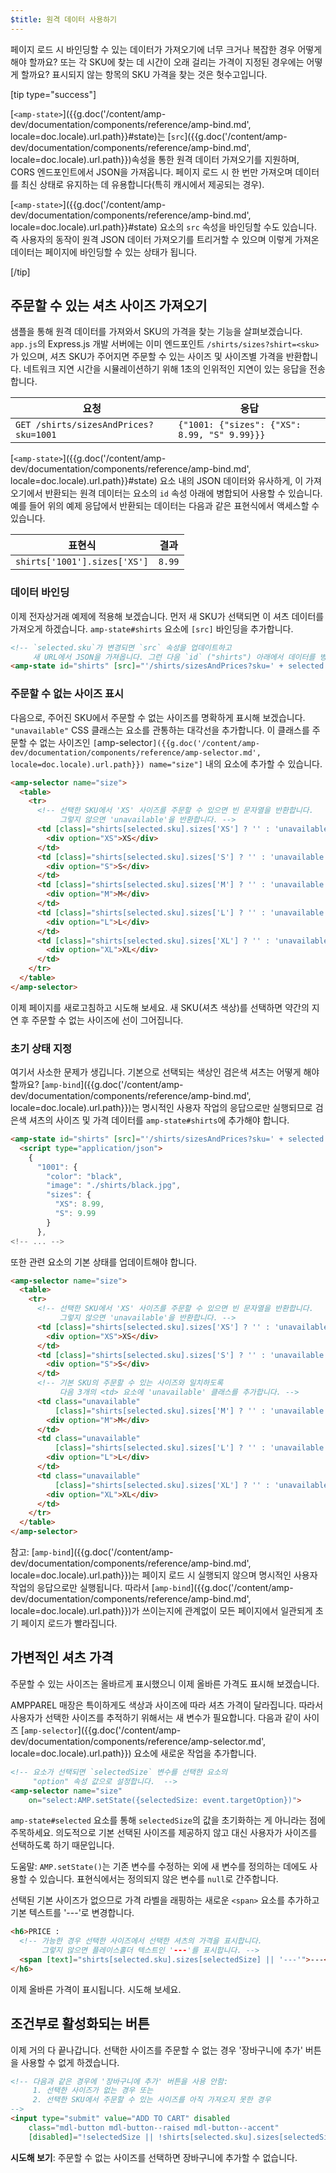 ```yaml
---
$title: 원격 데이터 사용하기
---
```


페이지 로드 시 바인딩할 수 있는 데이터가 가져오기에 너무 크거나 복잡한 경우 어떻게 해야 할까요? 또는 각 SKU에 찾는 데 시간이 오래 걸리는 가격이 지정된 경우에는 어떻게 할까요? 표시되지 않는 항목의 SKU 가격을 찾는 것은 헛수고입니다.

[tip type="success"]

[`<amp-state>`]({{g.doc('/content/amp-dev/documentation/components/reference/amp-bind.md', locale=doc.locale).url.path}}#state)는 [`src`]({{g.doc('/content/amp-dev/documentation/components/reference/amp-bind.md', locale=doc.locale).url.path}})속성을 통한 원격 데이터 가져오기를 지원하며, CORS 엔드포인트에서 JSON을 가져옵니다. 페이지 로드 시 한 번만 가져오며 데이터를 최신 상태로 유지하는 데 유용합니다(특히 캐시에서 제공되는 경우).

[`<amp-state>`]({{g.doc('/content/amp-dev/documentation/components/reference/amp-bind.md', locale=doc.locale).url.path}}#state) 요소의 `src` 속성을 바인딩할 수도 있습니다. 즉 사용자의 동작이 원격 JSON 데이터 가져오기를 트리거할 수 있으며 이렇게 가져온 데이터는 페이지에 바인딩할 수 있는 상태가 됩니다.

[/tip]

## 주문할 수 있는 셔츠 사이즈 가져오기

샘플을 통해 원격 데이터를 가져와서 SKU의 가격을 찾는 기능을 살펴보겠습니다. `app.js`의 Express.js 개발 서버에는 이미 엔드포인트 `/shirts/sizes?shirt=<sku>`가 있으며, 셔츠 SKU가 주어지면 주문할 수 있는 사이즈 및 사이즈별 가격을 반환합니다. 네트워크 지연 시간을 시뮬레이션하기 위해 1초의 인위적인 지연이 있는 응답을 전송합니다.

|  요청                              |  응답 |
|---------------------------------------|-----------|
| `GET /shirts/sizesAndPrices?sku=1001` | `{"1001: {"sizes": {"XS": 8.99, "S" 9.99}}}` |

[`<amp-state>`]({{g.doc('/content/amp-dev/documentation/components/reference/amp-bind.md', locale=doc.locale).url.path}}#state) 요소 내의 JSON 데이터와 유사하게, 이 가져오기에서 반환되는 원격 데이터는 요소의 `id` 속성 아래에 병합되어 사용할 수 있습니다. 예를 들어 위의 예제 응답에서 반환되는 데이터는 다음과 같은 표현식에서 액세스할 수 있습니다.

|  표현식                  |  결과 |
|------------------------------|---------|
| `shirts['1001'].sizes['XS']` | `8.99`  |

### 데이터 바인딩

이제 전자상거래 예제에 적용해 보겠습니다. 먼저 새 SKU가 선택되면 이 셔츠 데이터를 가져오게 하겠습니다. `amp-state#shirts` 요소에 `[src]` 바인딩을 추가합니다.

```html
<!-- `selected.sku`가 변경되면 `src` 속성을 업데이트하고
     새 URL에서 JSON을 가져옵니다. 그런 다음 `id` ("shirts") 아래에서 데이터를 병합합니다. -->
<amp-state id="shirts" [src]="'/shirts/sizesAndPrices?sku=' + selected.sku">
```

### 주문할 수 없는 사이즈 표시

다음으로, 주어진 SKU에서 주문할 수 없는 사이즈를 명확하게 표시해 보겠습니다. `"unavailable"` CSS 클래스는 요소를 관통하는 대각선을 추가합니다. 이 클래스를 주문할 수 없는 사이즈인 `[`amp-selector`]({{g.doc('/content/amp-dev/documentation/components/reference/amp-selector.md', locale=doc.locale).url.path}}) name="size"]` 내의 요소에 추가할 수 있습니다.

```html
<amp-selector name="size">
  <table>
    <tr>
      <!-- 선택한 SKU에서 'XS' 사이즈를 주문할 수 있으면 빈 문자열을 반환합니다.
           그렇지 않으면 'unavailable'을 반환합니다. -->
      <td [class]="shirts[selected.sku].sizes['XS'] ? '' : 'unavailable'">
        <div option="XS">XS</div>
      </td>
      <td [class]="shirts[selected.sku].sizes['S'] ? '' : 'unavailable'">
        <div option="S">S</div>
      </td>
      <td [class]="shirts[selected.sku].sizes['M'] ? '' : 'unavailable'">
        <div option="M">M</div>
      </td>
      <td [class]="shirts[selected.sku].sizes['L'] ? '' : 'unavailable'">
        <div option="L">L</div>
      </td>
      <td [class]="shirts[selected.sku].sizes['XL'] ? '' : 'unavailable'">
        <div option="XL">XL</div>
      </td>
    </tr>
  </table>
</amp-selector>
```

이제 페이지를 새로고침하고 시도해 보세요. 새 SKU(셔츠 색상)를 선택하면 약간의 지연 후 주문할 수 없는 사이즈에 선이 그어집니다.

### 초기 상태 지정

여기서 사소한 문제가 생깁니다. 기본으로 선택되는 색상인 검은색 셔츠는 어떻게 해야 할까요?  [`amp-bind`]({{g.doc('/content/amp-dev/documentation/components/reference/amp-bind.md', locale=doc.locale).url.path}})는 명시적인 사용자 작업의 응답으로만 실행되므로 검은색 셔츠의 사이즈 및 가격 데이터를 `amp-state#shirts`에 추가해야 합니다.

```html
<amp-state id="shirts" [src]="'/shirts/sizesAndPrices?sku=' + selected.sku">
  <script type="application/json">
    {
      "1001": {
        "color": "black",
        "image": "./shirts/black.jpg",
        "sizes": {
          "XS": 8.99,
          "S": 9.99
        }
      },
<!-- ... -->
```

또한 관련 요소의 기본 상태를 업데이트해야 합니다.

```html
<amp-selector name="size">
  <table>
    <tr>
      <!-- 선택한 SKU에서 'XS' 사이즈를 주문할 수 있으면 빈 문자열을 반환합니다.
           그렇지 않으면 'unavailable'을 반환합니다. -->
      <td [class]="shirts[selected.sku].sizes['XS'] ? '' : 'unavailable'">
        <div option="XS">XS</div>
      </td>
      <td [class]="shirts[selected.sku].sizes['S'] ? '' : 'unavailable'">
        <div option="S">S</div>
      </td>
      <!-- 기본 SKU의 주문할 수 있는 사이즈와 일치하도록
           다음 3개의 <td> 요소에 'unavailable' 클래스를 추가합니다. -->
      <td class="unavailable"
          [class]="shirts[selected.sku].sizes['M'] ? '' : 'unavailable'">
        <div option="M">M</div>
      </td>
      <td class="unavailable"
          [class]="shirts[selected.sku].sizes['L'] ? '' : 'unavailable'">
        <div option="L">L</div>
      </td>
      <td class="unavailable"
          [class]="shirts[selected.sku].sizes['XL'] ? '' : 'unavailable'">
        <div option="XL">XL</div>
      </td>
    </tr>
  </table>
</amp-selector>
```

참고: [`amp-bind`]({{g.doc('/content/amp-dev/documentation/components/reference/amp-bind.md', locale=doc.locale).url.path}})는 페이지 로드 시 실행되지 않으며 명시적인 사용자 작업의 응답으로만 실행됩니다. 따라서 [`amp-bind`]({{g.doc('/content/amp-dev/documentation/components/reference/amp-bind.md', locale=doc.locale).url.path}})가 쓰이는지에 관계없이 모든 페이지에서 일관되게 초기 페이지 로드가 빨라집니다.

## 가변적인 셔츠 가격

주문할 수 있는 사이즈는 올바르게 표시했으니 이제 올바른 가격도 표시해 보겠습니다.

AMPPAREL 매장은 특이하게도 색상과 사이즈에 따라 셔츠 가격이 달라집니다. 따라서 사용자가 선택한 사이즈를 추적하기 위해서는 새 변수가 필요합니다. 다음과 같이 사이즈 [`amp-selector`]({{g.doc('/content/amp-dev/documentation/components/reference/amp-selector.md', locale=doc.locale).url.path}}) 요소에 새로운 작업을 추가합니다.

```html
<!-- 요소가 선택되면 `selectedSize` 변수를 선택한 요소의
     "option" 속성 값으로 설정합니다.  -->
<amp-selector name="size"
    on="select:AMP.setState({selectedSize: event.targetOption})">
```

`amp-state#selected` 요소를 통해 `selectedSize`의 값을 초기화하는 게 아니라는 점에 주목하세요. 의도적으로 기본 선택된 사이즈를 제공하지 않고 대신 사용자가 사이즈를 선택하도록 하기 때문입니다.

도움말: `AMP.setState()`는 기존 변수를 수정하는 외에 새 변수를 정의하는 데에도 사용할 수 있습니다. 표현식에서는 정의되지 않은 변수를 `null`로 간주합니다.

선택된 기본 사이즈가 없으므로 가격 라벨을 래핑하는 새로운 `<span>` 요소를 추가하고 기본 텍스트를 '---'로 변경합니다.

```html
<h6>PRICE :
  <!-- 가능한 경우 선택한 사이즈에서 선택한 셔츠의 가격을 표시합니다.
       그렇지 않으면 플레이스홀더 텍스트인 '---'를 표시합니다. -->
  <span [text]="shirts[selected.sku].sizes[selectedSize] || '---'">---</span>
</h6>
```

이제 올바른 가격이 표시됩니다. 시도해 보세요.

## 조건부로 활성화되는 버튼

이제 거의 다 끝나갑니다. 선택한 사이즈를 주문할 수 없는 경우 '장바구니에 추가' 버튼을 사용할 수 없게 하겠습니다.

```html
<!-- 다음과 같은 경우에 '장바구니에 추가' 버튼을 사용 안함:
     1. 선택한 사이즈가 없는 경우 또는
     2. 선택한 SKU에서 주문할 수 있는 사이즈를 아직 가져오지 못한 경우
-->
<input type="submit" value="ADD TO CART" disabled
    class="mdl-button mdl-button--raised mdl-button--accent"
    [disabled]="!selectedSize || !shirts[selected.sku].sizes[selectedSize]">
```

**시도해 보기**: 주문할 수 없는 사이즈를 선택하면 장바구니에 추가할 수 없습니다.
